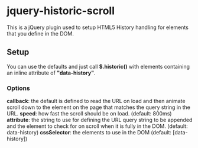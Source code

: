 # jquery-historic-scroll

This is a jQuery plugin used to setup HTML5 History handling for elements that you define in the DOM.

## Setup
You can use the defaults and just call **$.historic()** with elements containing an inline attribute of **"data-history"**.

### Options
**callback**: the default is defined to read the URL on load and then animate scroll down to the element on the page that matches the query string in the URL.
**speed**: how fast the scroll should be on load. (default: 800ms)
**attribute**: the string to use for defining the URL query string to be appended and the element to check for on scroll when it is fully in the DOM. (default: data-history)
**cssSelector**: the elements to use in the DOM (default: [data-history])
